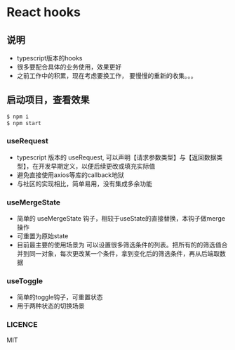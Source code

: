 # React hooks

## 说明

- typescript版本的hooks
- 很多要配合具体的业务使用，效果更好
- 之前工作中的积累，现在考虑要换工作， 要慢慢的重新的收集。。。

## 启动项目，查看效果

```bash
$ npm i
$ npm start
```


### useRequest

- typescript 版本的 useRequest, 可以声明【请求参数类型】与【返回数据类型】，在开发早期定义，以便后续更改或填充实际值
- 避免直接使用axios等库的callback地狱
- 与社区的实现相比，简单易用，没有集成多余功能

### useMergeState

- 简单的 useMergeState 钩子，相较于useState的直接替换，本钩子做merge操作
- 可重置为原始state
- 目前最主要的使用场景为 可以设置很多筛选条件的列表。把所有的的筛选值合并到同一对象，每次更改某一个条件，拿到变化后的筛选条件，再从后端取数据

### useToggle

- 简单的toggle钩子，可重置状态
- 用于两种状态的切换场景

### LICENCE
MIT
